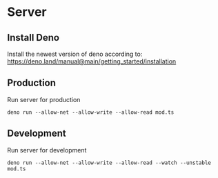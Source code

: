 # Server
## Install Deno
Install the newest version of deno according to: 
https://deno.land/manual@main/getting_started/installation

## Production
Run server for production
```
deno run --allow-net --allow-write --allow-read mod.ts
```

## Development
Run server for development
```
deno run --allow-net --allow-write --allow-read --watch --unstable mod.ts
```